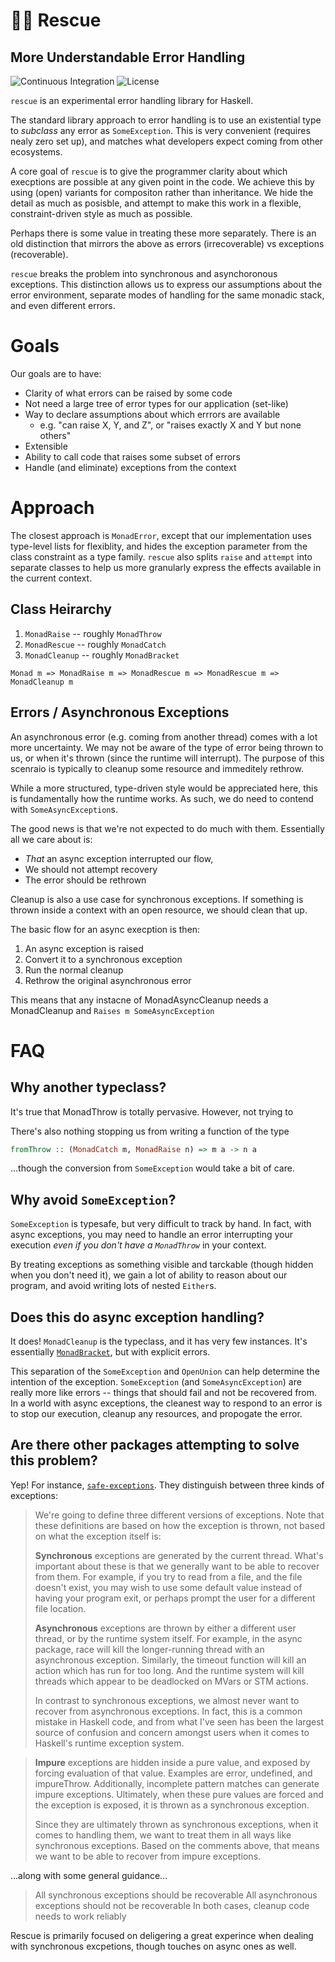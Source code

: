 # 🚒✨ Rescue
## More Understandable Error Handling

![Continuous Integration](https://github.com/fission-suite/fission/workflows/Continuous%20Integration/badge.svg)
![License](https://img.shields.io/github/license/expede/rescue)

`rescue` is an experimental error handling library for Haskell.

The standard library approach to error handling is to use an existential type to
_subclass_ any error as `SomeException`. This is very convenient 
(requires nealy zero set up), and matches what  developers expect coming from 
other ecosystems.

A core goal of `rescue` is to give the programmer clarity about which execptions
are possible at any given point in the code. We achieve this by using (open) variants
for compositon rather than inheritance. We hide the detail as much as posisble,
and attempt to make this work in a flexible, constraint-driven style as much 
as possible.

Perhaps there is some value in treating these more separately. 
There is an old distinction that mirrors the above as errors (irrecoverable) 
vs exceptions (recoverable).

`rescue` breaks the problem into synchronous and asynchoronous exceptions.
This distinction allows us to express our assumptions about the error 
environment, separate modes of handling for the same monadic stack, 
and even different errors.

# Goals

Our goals are to have:

* Clarity of what errors can be raised by some code
* Not need a large tree of error types for our application (set-like)
* Way to declare assumptions about which errrors are available
  * e.g. "can raise X, Y, and Z", or "raises exactly X and Y but none others"
* Extensible
* Ability to call code that raises some subset of errors
* Handle (and eliminate) exceptions from the context

# Approach

The closest approach is `MonadError`, except that our implementation uses 
type-level lists for flexiblity,  and hides the exception parameter from the 
class constraint as a type family.  `rescue` also splits `raise` and `attempt` 
into separate classes to help us more granularly express the effects available 
in the current context. 

## Class Heirarchy

1. `MonadRaise` -- roughly `MonadThrow`
2. `MonadRescue` -- roughly `MonadCatch`
3. `MonadCleanup` -- roughly `MonadBracket`

`Monad m => MonadRaise m => MonadRescue m => MonadRescue m => MonadCleanup m`

## Errors / Asynchronous Exceptions

An asynchronous error (e.g. coming from another thread)
comes with a lot more uncertainty. We may not be aware of the type of error
being thrown to us, or when it's thrown (since the runtime will interrupt).
The purpose of this scenraio is typically to cleanup some resource 
and immeditely rethrow.

While a more structured, type-driven style would be appreciated here, this is
fundamentally how the runtime works. As such, we do need to contend 
with `SomeAsyncException`s.

The good news is that we're not expected to do much with them. Essentially all
we care about is:

* _That_ an async exception interrupted our flow, 
* We should not attempt recovery
* The error should be rethrown

Cleanup is also a use case for synchronous exceptions. If something is thrown
inside a context with an open resource, we should clean that up.

The basic flow for an async execption is then:

1. An async exception is raised
2. Convert it to a synchronous exception 
3. Run the normal cleanup
4. Rethrow the original asynchronous error

This means that any instacne of MonadAsyncCleanup needs a MonadCleanup and `Raises m SomeAsyncException`

# FAQ

## Why another typeclass?

It's true that MonadThrow is totally pervasive. However, not trying to 

There's also nothing stopping us from writing a function of the type

```haskell
fromThrow :: (MonadCatch m, MonadRaise n) => m a -> n a
```

...though the conversion from `SomeException` would take a bit of care.

## Why avoid `SomeException`?

`SomeException` is typesafe, but very difficult to track by hand.
In fact, with async exceptions, you may need to handle an error interrupting
your execution _even if you don't have a `MonadThrow`_ in your context.

By treating exceptions as something visible and tarckable (though hidden
when you don't need it), we gain a lot of ability to reason about our program,
and avoid writing lots of nested `Either`s.

## Does this do async exception handling?

It does! `MonadCleanup` is the typeclass, and it has very few instances.
It's essentially [`MonadBracket`](https://www.fpcomplete.com/blog/2017/02/monadmask-vs-monadbracket/),
but with explicit errors.

This separation of the `SomeException` and `OpenUnion` can help determine the
intention of the exception. `SomeException` (and `SomeAsyncException`) are really
more like errors -- things that should fail and not be recovered from. In a world
with async exceptions, the cleanest way to respond to an error is to stop
our execution, cleanup any resources, and propogate the error.

## Are there other packages attempting to solve this problem?

Yep! For instance, [`safe-exceptions`](https://hackage.haskell.org/package/safe-exceptions).
They distinguish between three kinds of exceptions:

> We're going to define three different versions of exceptions. Note that these definitions are based on how the exception is thrown, not based on what the exception itself is:
>
>    **Synchronous** exceptions are generated by the current thread. What's important about these is that we generally want to be able to recover from them. For example, if you try to read from a file, and the file doesn't exist, you may wish to use some default value instead of having your program exit, or perhaps prompt the user for a different file location.
>
>    **Asynchronous** exceptions are thrown by either a different user thread, or by the runtime system itself. For example, in the async package, race will kill the longer-running thread with an asynchronous exception. Similarly, the timeout function will kill an action which has run for too long. And the runtime system will kill threads which appear to be deadlocked on MVars or STM actions.
>
>    In contrast to synchronous exceptions, we almost never want to recover from asynchronous exceptions. In fact, this is a common mistake in Haskell code, and from what I've seen has been the largest source of confusion and concern amongst users when it comes to Haskell's runtime exception system.

>    **Impure** exceptions are hidden inside a pure value, and exposed by forcing evaluation of that value. Examples are error, undefined, and impureThrow. Additionally, incomplete pattern matches can generate impure exceptions. Ultimately, when these pure values are forced and the exception is exposed, it is thrown as a synchronous exception.
>
>    Since they are ultimately thrown as synchronous exceptions, when it comes to handling them, we want to treat them in all ways like synchronous exceptions. Based on the comments above, that means we want to be able to recover from impure exceptions.

...along with some general guidance...

>   All synchronous exceptions should be recoverable
>   All asynchronous exceptions should not be recoverable
>   In both cases, cleanup code needs to work reliably

Rescue is primarily focused on deligering a great experince when dealing with 
synchronous excpetions, though touches on async ones as well. 
